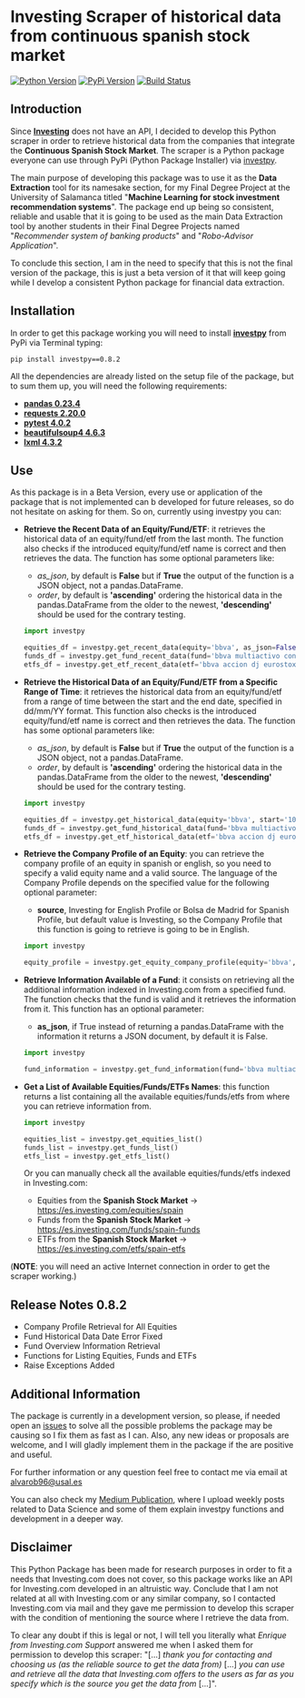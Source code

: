 # Investing Scraper of historical data from continuous spanish stock market

[![Python Version](https://img.shields.io/pypi/pyversions/investpy.svg)](https://pypi.org/project/investpy/)
[![PyPi Version](https://img.shields.io/pypi/v/investpy.svg)](https://pypi.org/project/investpy/)
[![Build Status](https://travis-ci.org/alvarob96/investpy.svg?branch=master)](https://pypi.org/project/investpy/)

## Introduction

Since [**Investing**](https://es.investing.com/) does not have an API, I decided to develop this Python scraper in order to retrieve historical data from the companies that integrate the **Continuous Spanish Stock Market**. The scraper is a Python package everyone can use through PyPi (Python Package Installer) via [investpy](https://pypi.org/project/investpy/).

The main purpose of developing this package was to use it as the **Data Extraction** tool for its namesake section, for my Final Degree Project at the University of Salamanca titled "**Machine Learning for stock investment recommendation systems**". The package end up being so consistent, reliable and usable that it is going to be used as the main Data Extraction tool by another students in their Final Degree Projects named "*Recommender system of banking products*" and "*Robo-Advisor Application*".

To conclude this section, I am in the need to specify that this is not the final version of the package, this is just a beta version of it that will keep going while I develop a consistent Python package for financial data extraction.

## Installation

In order to get this package working you will need to install [**investpy**](https://pypi.org/project/investpy/) from PyPi via Terminal typing:

``pip install investpy==0.8.2``

All the dependencies are already listed on the setup file of the package, but to sum them up, you will need the following requirements:

* [**pandas 0.23.4**](https://pypi.org/project/pandas/)
* [**requests 2.20.0**](https://pypi.org/project/requests/)
* [**pytest 4.0.2**](https://pypi.org/project/pytest/)
* [**beautifulsoup4 4.6.3**](https://pypi.org/project/beautifulsoup4/)
* [**lxml 4.3.2**](https://pypi.org/project/lxml/)

## Use

As this package is in a Beta Version, every use or application of the package that is not implemented can b developed for future releases, so do not hesitate on asking for them. So on, currently using investpy you can:

* **Retrieve the Recent Data of an Equity/Fund/ETF**: it retrieves the historical data of an equity/fund/etf from the last month. The function also checks if the introduced equity/fund/etf name is correct and then retrieves the data.
The function has some optional parameters like: 
    * *as_json*, by default is **False** but if **True** the output of the function is a JSON object, not a pandas.DataFrame.
    * *order*, by default is **'ascending'** ordering the historical data in the pandas.DataFrame from the older to the newest, **'descending'** should be used for the contrary testing. 
 
    ```python
    import investpy
    
    equities_df = investpy.get_recent_data(equity='bbva', as_json=False, order='ascending')
    funds_df = investpy.get_fund_recent_data(fund='bbva multiactivo conservador pp', as_json=False, order='ascending')
    etfs_df = investpy.get_etf_recent_data(etf='bbva accion dj eurostoxx 50', as_json=False, order='ascending')
    ```

* **Retrieve the Historical Data of an Equity/Fund/ETF from a Specific Range of Time**: it retrieves the historical data from an equity/fund/etf from a range of time between the start and the end date, specified in dd/mm/YY format. This function also checks is the introduced equity/fund/etf name is correct and then retrieves the data.
The function has some optional parameters like:
    * *as_json*, by default is **False** but if **True** the output of the function is a JSON object, not a pandas.DataFrame.
    * *order*, by default is **'ascending'** ordering the historical data in the pandas.DataFrame from the older to the newest, **'descending'** should be used for the contrary testing. 

    ```python
    import investpy
    
    equities_df = investpy.get_historical_data(equity='bbva', start='10/10/2018', end='10/12/2018', as_json=False, order='ascending')
    funds_df = investpy.get_fund_historical_data(fund='bbva multiactivo conservador pp', start='10/10/2018', end='10/12/2018', as_json=False, order='ascending')
    etfs_df = investpy.get_etf_historical_data(etf='bbva accion dj eurostoxx 50', start='10/10/2018', end='10/12/2018', as_json=False, order='ascending')
    ```
    
* **Retrieve the Company Profile of an Equity**: you can retrieve the company profile of an equity in spanish or english, so you need to specify a valid equity name and a valid source. 
The language of the Company Profile depends on the specified value for the following optional parameter:
    * **source**, Investing for English Profile or Bolsa de Madrid for Spanish Profile, but default value is Investing, so the Company Profile that this function is going to retrieve is going to be in English.

    ```python
    import investpy
    
    equity_profile = investpy.get_equity_company_profile(equity='bbva', source='Investing')
    ```
    
* **Retrieve Information Available of a Fund**: it consists on retrieving all the additional information indexed in Investing.com from a specified fund. The function checks that the fund is valid and it retrieves the information from it.
This function has an optional parameter:
    * **as_json**, if True instead of returning a pandas.DataFrame with the information it returns a JSON document, by default it is False.

    ```python
    import investpy
    
    fund_information = investpy.get_fund_information(fund='bbva multiactivo conservador pp', as_json=False)
    ```
    
* **Get a List of Available Equities/Funds/ETFs Names**: this function returns a list containing all the available equities/funds/etfs from where you can retrieve information from.

    ```python
    import investpy
    
    equities_list = investpy.get_equities_list()
    funds_list = investpy.get_funds_list()
    etfs_list = investpy.get_etfs_list()
    ```

    Or you can manually check all the available equities/funds/etfs indexed in Investing.com:
    * Equities from the **Spanish Stock Market** -> https://es.investing.com/equities/spain
    * Funds from the **Spanish Stock Market** -> https://es.investing.com/funds/spain-funds
    * ETFs from the **Spanish Stock Market** -> https://es.investing.com/etfs/spain-etfs

(**NOTE**: you will need an active Internet connection in order to get the scraper working.)

## Release Notes 0.8.2

* Company Profile Retrieval for All Equities
* Fund Historical Data Date Error Fixed
* Fund Overview Information Retrieval
* Functions for Listing Equities, Funds and ETFs
* Raise Exceptions Added

## Additional Information

The package is currently in a development version, so please, if needed open an [issues](https://github.com/alvarob96/investpy/issues) to solve all the possible problems the package may be causing
so I fix them as fast as I can. Also, any new ideas or proposals are welcome, and I will gladly implement them in the package if the are positive and useful.

For further information or any question feel free to contact me via email at alvarob96@usal.es

You can also check my [Medium Publication](https://medium.com/research-studies-by-alvaro-bartolome/investpy-a-python-library-for-historical-data-extraction-from-the-spanish-stock-market-ad4d564dbfc5), where I upload weekly posts related to Data Science and some of them explain investpy functions and development in a deeper way.

## Disclaimer

This Python Package has been made for research purposes in order to fit a needs that Investing.com does not cover, so this package works like an API for Investing.com developed in an altruistic way. Conclude that I am not related at all with Investing.com or any similar company, so I contacted Investing.com via mail and they gave me permission to develop this scraper with the condition of mentioning the source where I retrieve the data from.

To clear any doubt if this is legal or not, I will tell you literally what *Enrique from Investing.com Support* answered me when I asked them for permission to develop this scraper: "[...] *thank you for contacting and choosing us (as the reliable source to get the data from)* [...] *you can use and retrieve all the data that Investing.com offers to the users as far as you specify which is the source you get the data from* [...]".
